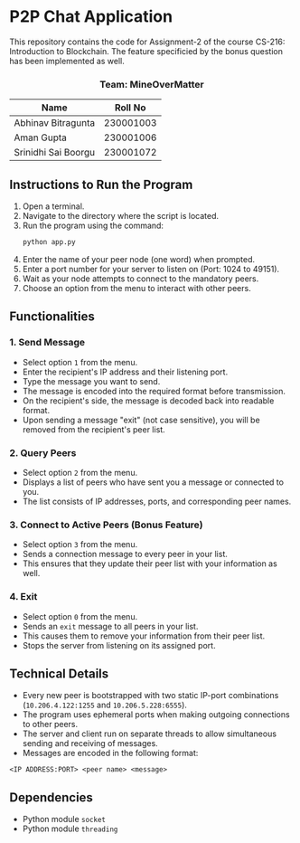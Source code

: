 # P2P Chat Application
This repository contains the code for Assignment-2 of the course CS-216: Introduction to Blockchain. The feature specificied by the bonus question has been implemented as well. 

<div align="center">

### Team: MineOverMatter
| Name         | Roll No |
|--------------|---------|
| Abhinav Bitragunta        | 230001003     |
| Aman Gupta          | 230001006     |
| Srinidhi Sai Boorgu     | 230001072     |

</div>

## Instructions to Run the Program

1. Open a terminal.
2. Navigate to the directory where the script is located.
3. Run the program using the command:
   ```sh
   python app.py
   ```
4. Enter the name of your peer node (one word) when prompted.
5. Enter a port number for your server to listen on (Port: 1024 to 49151).
6. Wait as your node attempts to connect to the mandatory peers.
7. Choose an option from the menu to interact with other peers.

## Functionalities

### 1. Send Message
- Select option `1` from the menu.
- Enter the recipient's IP address and their listening port.
- Type the message you want to send.
- The message is encoded into the required format before transmission.
- On the recipient's side, the message is decoded back into readable format.
- Upon sending a message "exit" (not case sensitive), you will be removed from the recipient's peer list.

### 2. Query Peers
- Select option `2` from the menu.
- Displays a list of peers who have sent you a message or connected to you.
- The list consists of IP addresses, ports, and corresponding peer names.

### 3. Connect to Active Peers (Bonus Feature)
- Select option `3` from the menu.
- Sends a connection message to every peer in your list.
- This ensures that they update their peer list with your information as well.

### 4. Exit
- Select option `0` from the menu.
- Sends an `exit` message to all peers in your list.
- This causes them to remove your information from their peer list.
- Stops the server from listening on its assigned port.

## Technical Details

- Every new peer is bootstrapped with two static IP-port combinations (`10.206.4.122:1255` and `10.206.5.228:6555`).
- The program uses ephemeral ports when making outgoing connections to other peers.
- The server and client run on separate threads to allow simultaneous sending and receiving of messages.
- Messages are encoded in the following format:
```
<IP ADDRESS:PORT> <peer name> <message>
```

## Dependencies 

- Python module `socket`
- Python module `threading`
